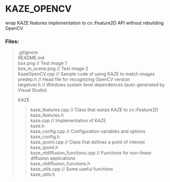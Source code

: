 ﻿KAZE_OPENCV
===========
  
wrap KAZE features implementation to cv::Feature2D API without rebuilding OpenCV
   
   
### Files:  
> .gitignore  
> README.md  
> box.png               // Test image 1  
> box_in_scene.png      // Test image 2  
> KazeOpenCV.cpp        // Sample code of using KAZE to match images  
> predep.h              // Head file for recognizing OpenCV version  
> targetver.h           // Windows system level dependences (auto-generated by Visual Studio)  
>   
> KAZE  
> > kaze_features.cpp               // Class that warps KAZE to cv::Feature2D  
> > kaze_features.h  
> > kaze.cpp                        // Implementation of KAZE  
> > kaze.h  
> > kaze_config.cpp                 // Configuration variables and options  
> > kaze_config.h  
> > kaze_ipoint.cpp                 // Class that defines a point of interest  
> > kaze_ipoint.h  
> > kaze_nldiffusion_functions.cpp  // Functions for non-linear diffusion applications  
> > kaze_nldiffusion_functions.h  
> > kaze_utils.cpp                  // Some useful functions  
> > kaze_utils.h  
   
   